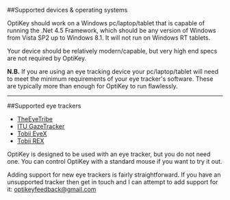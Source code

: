 ##<a name="device-os-requirements">Supported devices & operating systems</a>

OptiKey should work on a Windows pc/laptop/tablet that is capable of running the .Net 4.5 Framework, which should be any version of Windows from Vista SP2 up to Windows 8.1. It will not run on Windows RT tablets.

Your device should be relatively modern/capable, but very high end specs are not required by OptiKey. 

**N.B.** If you are using an eye tracking device your pc/laptop/tablet will need to meet the minimum requirements of your eye tracker's software. These are typically more than enough for OptiKey to run flawlessly.

---

##<a name="supported-eye-trackers">Supported eye trackers</a>

* [TheEyeTribe](http://theeyetribe.com/)
* [ITU GazeTracker](http://sourceforge.net/projects/gazetrackinglib/)
* [Tobii EyeX](http://www.tobii.com/en/eye-experience/eyex/)
* [Tobii REX](http://www.tobii.com/en/eye-experience/buy/buy-rex/)

OptiKey is designed to be used with an eye tracker, but you do not need one. You can control OptiKey with a standard mouse if you want to try it out.

Adding support for new eye trackers is fairly straightforward. If you have an unsupported tracker then get in touch and I can attempt to add support for it: [optikeyfeedback@gmail.com](mailto:optikeyfeedback@gmail.com)